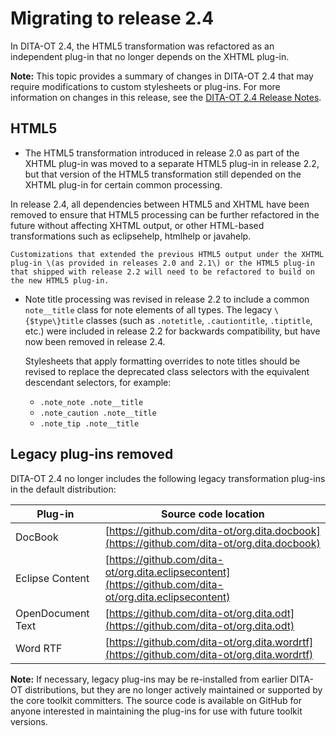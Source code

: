 # Migrating to release 2.4

In DITA-OT 2.4, the HTML5 transformation was refactored as an independent plug-in that no longer depends on the XHTML plug-in.

**Note:** This topic provides a summary of changes in DITA-OT 2.4 that may require modifications to custom stylesheets or plug-ins. For more information on changes in this release, see the [DITA-OT 2.4 Release Notes](https://www.dita-ot.org/2.4/release-notes/).

## HTML5

-   The HTML5 transformation introduced in release 2.0 as part of the XHTML plug-in was moved to a separate HTML5 plug-in in release 2.2, but that version of the HTML5 transformation still depended on the XHTML plug-in for certain common processing.

In release 2.4, all dependencies between HTML5 and XHTML have been removed to ensure that HTML5 processing can be further refactored in the future without affecting XHTML output, or other HTML-based transformations such as eclipsehelp, htmlhelp or javahelp.

    Customizations that extended the previous HTML5 output under the XHTML plug-in \(as provided in releases 2.0 and 2.1\) or the HTML5 plug-in that shipped with release 2.2 will need to be refactored to build on the new HTML5 plug-in.

-   Note title processing was revised in release 2.2 to include a common `note__title` class for note elements of all types. The legacy `\{$type\}title` classes \(such as `.notetitle`, `.cautiontitle`, `.tiptitle`, etc.\) were included in release 2.2 for backwards compatibility, but have now been removed in release 2.4.

    Stylesheets that apply formatting overrides to note titles should be revised to replace the deprecated class selectors with the equivalent descendant selectors, for example:

    -   `.note_note .note__title`
    -   `.note_caution .note__title`
    -   `.note_tip .note__title`

## Legacy plug-ins removed

DITA-OT 2.4 no longer includes the following legacy transformation plug-ins in the default distribution:

|Plug-in|Source code location|
|-------|--------------------|
|DocBook|[https://github.com/dita-ot/org.dita.docbook](https://github.com/dita-ot/org.dita.docbook)|
|Eclipse Content|[https://github.com/dita-ot/org.dita.eclipsecontent](https://github.com/dita-ot/org.dita.eclipsecontent)|
|OpenDocument Text|[https://github.com/dita-ot/org.dita.odt](https://github.com/dita-ot/org.dita.odt)|
|Word RTF|[https://github.com/dita-ot/org.dita.wordrtf](https://github.com/dita-ot/org.dita.wordrtf)|

**Note:** If necessary, legacy plug-ins may be re-installed from earlier DITA-OT distributions, but they are no longer actively maintained or supported by the core toolkit committers. The source code is available on GitHub for anyone interested in maintaining the plug-ins for use with future toolkit versions.

